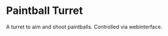 Paintball Turret
=====================

A turret to aim and shoot paintballs.
Controlled via webinterface.